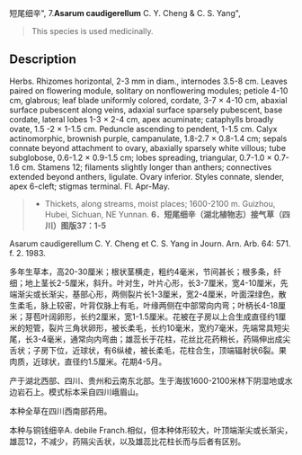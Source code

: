短尾细辛",
7.**Asarum caudigerellum** C. Y. Cheng & C. S. Yang",

> This species is used medicinally.

## Description
Herbs. Rhizomes horizontal, 2-3 mm in diam., internodes 3.5-8 cm. Leaves paired on flowering module, solitary on nonflowering modules; petiole 4-10 cm, glabrous; leaf blade uniformly colored, cordate, 3-7 × 4-10 cm, abaxial surface pubescent along veins, adaxial surface sparsely pubescent, base cordate, lateral lobes 1-3 × 2-4 cm, apex acuminate; cataphylls broadly ovate, 1.5 -2 × 1-1.5 cm. Peduncle ascending to pendent, 1-1.5 cm. Calyx actinomorphic, brownish purple, campanulate, 1.8-2.7 × 0.8-1.4 cm; sepals connate beyond attachment to ovary, abaxially sparsely white villous; tube subglobose, 0.6-1.2 × 0.9-1.5 cm; lobes spreading, triangular, 0.7-1.0 × 0.7-1.6 cm. Stamens 12; filaments slightly longer than anthers; connectives extended beyond anthers, ligulate. Ovary inferior. Styles connate, slender, apex 6-cleft; stigmas terminal. Fl. Apr-May.

> * Thickets, along streams, moist places; 1600-2100 m. Guizhou, Hubei, Sichuan, NE Yunnan.
**6．短尾细辛（湖北植物志）接气草（四川）图版37：1-5**

Asarum caudigerellum C. Y. Cheng et C. S. Yang in Journ. Arn. Arb. 64: 571. f. 2. 1983.

多年生草本，高20-30厘米；根状茎横走，粗约4毫米，节间甚长；根多条，纤细；地上茎长2-5厘米，斜升。叶对生，叶片心形，长3-7厘米，宽4-10厘米，先端渐尖或长渐尖，基部心形，两侧裂片长1-3厘米，宽2-4厘米，叶面深绿色，散生柔毛，脉上较密，叶背仅脉上有毛，叶缘两侧在中部常向内弯；叶柄长4-18厘米；芽苞叶阔卵形，长约2厘米，宽1-1.5厘米。花被在子房以上合生成直径约1厘米的短管，裂片三角状卵形，被长柔毛，长约10毫米，宽约7毫米，先端常具短尖尾，长3-4毫米，通常向内弯曲；雄蕊长于花柱，花丝比花药稍长，药隔伸出成尖舌状；子房下位，近球状，有6纵棱，被长柔毛，花柱合生，顶端辐射状6裂。果肉质，近球状，直径约1.5厘米。花期4-5月。

产于湖北西部、四川、贵州和云南东北部。生于海拔1600-2100米林下阴湿地或水边岩石上。模式标本采自四川峨眉山。

本种全草在四川西南部药用。

本种与铜钱细辛A. debile Franch.相似，但本种体形较大，叶顶端渐尖或长渐尖，雄蕊12，不减少，药隔尖舌状，以及雄蕊比花柱长而与后者有区别。
